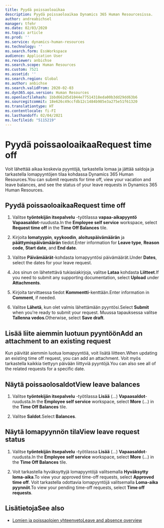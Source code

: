 ```yaml
---
title: Pyydä poissaoloaikaa
description: Pyydä poissaoloaikaa Dynamics 365 Human Resourcesissa.
author: andreabichsel
manager: tfehr
ms.date: 02/03/2020
ms.topic: article
ms.prod: ''
ms.service: dynamics-human-resources
ms.technology: ''
ms.search.form: EssWorkspace
audience: Application User
ms.reviewer: anbichse
ms.search.scope: Human Resources
ms.custom: 7521
ms.assetid: ''
ms.search.region: Global
ms.author: anbichse
ms.search.validFrom: 2020-02-03
ms.dyn365.ops.version: Human Resources
ms.openlocfilehash: 1bbd662d5d1044e77514318eda00b3dd29dd63b6
ms.sourcegitcommit: 18e626c49ccfdb12c1484b985e3a275e51f61320
ms.translationtype: HT
ms.contentlocale: fi-FI
ms.lasthandoff: 02/04/2021
ms.locfileid: "5115219"
---
```

# <a name="request-time-off"></a><span data-ttu-id="8fd23-103">Pyydä poissaoloaikaa</span><span class="sxs-lookup"><span data-stu-id="8fd23-103">Request time off</span></span>

<span data-ttu-id="8fd23-104">Voit lähettää aikaa koskevia pyyntöjä, tarkastella lomaa ja jättää saldoja ja tarkastella lomapyyntöjen tilaa kohdassa Dynamics 365 Human Resources.</span><span class="sxs-lookup"><span data-stu-id="8fd23-104">You can submit requests for time off, view your vacation and leave balances, and see the status of your leave requests in Dynamics 365 Human Resources.</span></span>

## <a name="request-time-off"></a><span data-ttu-id="8fd23-105">Pyydä poissaoloaikaa</span><span class="sxs-lookup"><span data-stu-id="8fd23-105">Request time off</span></span>

1. <span data-ttu-id="8fd23-106">Valitse **työntekijän itsepalvelu** -työtilassa **vapaa-aikapyyntö** **Vapaasaldot**-ruudusta.</span><span class="sxs-lookup"><span data-stu-id="8fd23-106">In the **Employee self service** workspace, select **Request time off** in the **Time Off Balances** tile.</span></span>

2. <span data-ttu-id="8fd23-107">Kirjoita **lomatyypin**, **syykoodin**, **aloituspäivämäärän** ja **päättymispäivämäärän** tiedot.</span><span class="sxs-lookup"><span data-stu-id="8fd23-107">Enter information for **Leave type**, **Reason code**, **Start date**, and **End date**.</span></span>

3. <span data-ttu-id="8fd23-108">Valitse **Päivämäärät**-kohdasta lomapyyntösi päivämäärät.</span><span class="sxs-lookup"><span data-stu-id="8fd23-108">Under **Dates**, select the dates for your leave request.</span></span>

4. <span data-ttu-id="8fd23-109">Jos sinun on lähetettävä tukiasiakirjoja, valitse **Lataa** kohdasta **Liitteet**.</span><span class="sxs-lookup"><span data-stu-id="8fd23-109">If you need to submit any supporting documentation, select **Upload** under **Attachments**.</span></span>

5. <span data-ttu-id="8fd23-110">Kirjoita tarvittaessa tiedot **Kommentti**-kenttään.</span><span class="sxs-lookup"><span data-stu-id="8fd23-110">Enter information in **Comment**, if needed.</span></span>

6. <span data-ttu-id="8fd23-111">Valitse **Lähetä**, kun olet valmis lähettämään pyyntösi.</span><span class="sxs-lookup"><span data-stu-id="8fd23-111">Select **Submit** when you're ready to submit your request.</span></span> <span data-ttu-id="8fd23-112">Muussa tapauksessa valitse **Tallenna vedos**.</span><span class="sxs-lookup"><span data-stu-id="8fd23-112">Otherwise, select **Save draft**.</span></span>

## <a name="add-an-attachment-to-an-existing-request"></a><span data-ttu-id="8fd23-113">Lisää liite aiemmin luotuun pyyntöön</span><span class="sxs-lookup"><span data-stu-id="8fd23-113">Add an attachment to an existing request</span></span>

<span data-ttu-id="8fd23-114">Kun päivität aiemmin luotua lomapyyntöä, voit lisätä liitteen.</span><span class="sxs-lookup"><span data-stu-id="8fd23-114">When updating an existing time off request, you can add an attachment.</span></span> <span data-ttu-id="8fd23-115">Voit myös tarkastella kaikkia tiettyyn päivään liittyviä pyyntöjä.</span><span class="sxs-lookup"><span data-stu-id="8fd23-115">You can also see all of the related requests for a specific date.</span></span> 

## <a name="view-leave-balances"></a><span data-ttu-id="8fd23-116">Näytä poissaolosaldot</span><span class="sxs-lookup"><span data-stu-id="8fd23-116">View leave balances</span></span>

1. <span data-ttu-id="8fd23-117">Valitse **työntekijän itsepalvelu** -työtilassa **Lisää** (…) **Vapaasaldot**-ruudusta.</span><span class="sxs-lookup"><span data-stu-id="8fd23-117">In the **Employee self service** workspace, select **More** (...) in the **Time Off Balances** tile.</span></span>

2. <span data-ttu-id="8fd23-118">Valitse **Saldot**.</span><span class="sxs-lookup"><span data-stu-id="8fd23-118">Select **Balances**.</span></span>

## <a name="view-leave-request-status"></a><span data-ttu-id="8fd23-119">Näytä lomapyynnön tila</span><span class="sxs-lookup"><span data-stu-id="8fd23-119">View leave request status</span></span>

1. <span data-ttu-id="8fd23-120">Valitse **työntekijän itsepalvelu** -työtilassa **Lisää** (…) **Vapaasaldot**-ruudusta.</span><span class="sxs-lookup"><span data-stu-id="8fd23-120">In the **Employee self service** workspace, select **More** (...) in the **Time Off Balances** tile.</span></span>

2. <span data-ttu-id="8fd23-121">Voit tarkastella hyväksyttyjä lomapyyntöjä valitsemalla **Hyväksytty loma-aika**.</span><span class="sxs-lookup"><span data-stu-id="8fd23-121">To view your approved time-off requests, select **Approved time off**.</span></span> <span data-ttu-id="8fd23-122">Voit tarkastella odottavia lomapyyntöjä valitsemalla **Loma-aika pyynnöt**.</span><span class="sxs-lookup"><span data-stu-id="8fd23-122">To view your pending time-off requests, select **Time off requests**.</span></span>

## <a name="see-also"></a><span data-ttu-id="8fd23-123">Lisätietoja</span><span class="sxs-lookup"><span data-stu-id="8fd23-123">See also</span></span>

- [<span data-ttu-id="8fd23-124">Lomien ja poissaolojen yhteenveto</span><span class="sxs-lookup"><span data-stu-id="8fd23-124">Leave and absence overview</span></span>](hr-leave-and-absence-overview.md)
